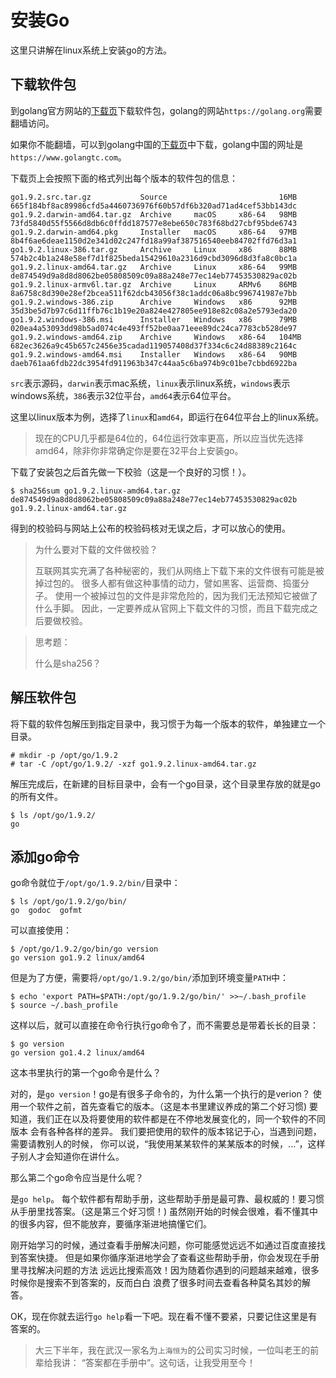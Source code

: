 # 安装Go

这里只讲解在linux系统上安装go的方法。

## 下载软件包

到golang官方网站的[下载页][1]下载软件包，golang的网站`https://golang.org`需要翻墙访问。

如果你不能翻墙，可以到golang中国的[下载页][2]中下载，golang中国的网址是`https://www.golangtc.com`。

下载页上会按照下面的格式列出每个版本的软件包的信息：

	go1.9.2.src.tar.gz           Source                         16MB   665f184bf8ac89986cfd5a4460736976f60b57df6b320ad71ad4cef53bb143dc
	go1.9.2.darwin-amd64.tar.gz  Archive     macOS     x86-64   98MB   73fd5840d55f5566d8db6c0ffdd187577e8ebe650c783f68bd27cbf95bde6743
	go1.9.2.darwin-amd64.pkg     Installer   macOS     x86-64   97MB   8b4f6ae6deae1150d2e341d02c247fd18a99af387516540eeb84702ffd76d3a1
	go1.9.2.linux-386.tar.gz     Archive     Linux     x86      88MB   574b2c4b1a248e58ef7d1f825beda15429610a2316d9cbd3096d8d3fa8c0bc1a
	go1.9.2.linux-amd64.tar.gz   Archive     Linux     x86-64   99MB   de874549d9a8d8d8062be05808509c09a88a248e77ec14eb77453530829ac02b
	go1.9.2.linux-armv6l.tar.gz  Archive     Linux     ARMv6    86MB   8a6758c8d390e28ef2bcea511f62dcb43056f38c1addc06a8bc996741987e7bb
	go1.9.2.windows-386.zip      Archive     Windows   x86      92MB   35d3be5d7b97c6d11ffb76c1b19e20a824e427805ee918e82c08a2e5793eda20
	go1.9.2.windows-386.msi      Installer   Windows   x86      79MB   020ea4a53093dd98b5ad074c4e493ff52be0aa71eee89dc24ca7783cb528de97
	go1.9.2.windows-amd64.zip    Archive     Windows   x86-64   104MB  682ec3626a9c45b657c2456e35cadad119057408d37f334c6c24d88389c2164c
	go1.9.2.windows-amd64.msi    Installer   Windows   x86-64   90MB   daeb761aa6fdb22dc3954fd911963b347c44aa5c6ba974b9c01be7cbbd6922ba

`src`表示源码，`darwin`表示mac系统，`linux`表示linux系统，`windows`表示windows系统，`386`表示32位平台，`amd64`表示64位平台。

这里以linux版本为例，选择了`linux`和`amd64`，即运行在64位平台上的linux系统。

>现在的CPU几乎都是64位的，64位运行效率更高，所以应当优先选择amd64，除非你非常确定你是要在32平台上安装go。

下载了安装包之后首先做一下校验（这是一个良好的习惯！）。

	$ sha256sum go1.9.2.linux-amd64.tar.gz
	de874549d9a8d8d8062be05808509c09a88a248e77ec14eb77453530829ac02b  go1.9.2.linux-amd64.tar.gz

得到的校验码与网站上公布的校验码核对无误之后，才可以放心的使用。

> 为什么要对下载的文件做校验？
>
> 互联网其实充满了各种秘密的，我们从网络上下载下来的文件很有可能是被掉过包的。
> 很多人都有做这种事情的动力，譬如黑客、运营商、捣蛋分子。
> 使用一个被掉过包的文件是非常危险的，因为我们无法预知它被做了什么手脚。
> 因此，一定要养成从官网上下载文件的习惯，而且下载完成之后要做校验。

> 思考题：
>
> 什么是sha256？

## 解压软件包

将下载的软件包解压到指定目录中，我习惯于为每一个版本的软件，单独建立一个目录。

	# mkdir -p /opt/go/1.9.2
	# tar -C /opt/go/1.9.2/ -xzf go1.9.2.linux-amd64.tar.gz

解压完成后，在新建的目标目录中，会有一个go目录，这个目录里存放的就是go的所有文件。

	$ ls /opt/go/1.9.2/
	go

## 添加go命令

go命令就位于`/opt/go/1.9.2/bin/`目录中：

	$ ls /opt/go/1.9.2/go/bin/
	go  godoc  gofmt

可以直接使用：

	$ /opt/go/1.9.2/go/bin/go version
	go version go1.9.2 linux/amd64

但是为了方便，需要将`/opt/go/1.9.2/go/bin/`添加到环境变量`PATH`中：

	$ echo 'export PATH=$PATH:/opt/go/1.9.2/go/bin/' >>~/.bash_profile
	$ source ~/.bash_profile

这样以后，就可以直接在命令行执行go命令了，而不需要总是带着长长的目录：

	$ go version
	go version go1.4.2 linux/amd64

这本书里执行的第一个go命令是什么？

对的，是`go version`！go是有很多子命令的，为什么第一个执行的是verion？
使用一个软件之前，首先查看它的版本。（这是本书里建议养成的第二个好习惯)
要知道，我们正在以及将要使用的软件都是在不停地发展变化的，同一个软件的不同版本
会有各种各样的差异。
我们要把使用的软件的版本铭记于心，当遇到问题，需要请教别人的时候，
你可以说，“我使用某某软件的某某版本的时候，...”，这样子别人才会知道你在讲什么。

那么第二个go命令应当是什么呢？

是`go help`。
每个软件都有帮助手册，这些帮助手册是最可靠、最权威的！要习惯从手册里找答案。（这是第三个好习惯！)
虽然刚开始的时候会很难，看不懂其中的很多内容，但不能放弃，要循序渐进地搞懂它们。

刚开始学习的时候，通过查看手册解决问题，你可能感觉远远不如通过百度直接找到答案快捷。
但是如果你循序渐进地学会了查看这些帮助手册，你会发现在手册里寻找解决问题的方法
远远比搜索高效！因为随着你遇到的问题越来越难，很多时候你是搜索不到答案的，反而白白
浪费了很多时间去查看各种莫名其妙的解答。

OK，现在你就去运行`go help`看一下吧。现在看不懂不要紧，只要记住这里是有答案的。

> 大三下半年，我在武汉一家名为`上海恒为`的公司实习时候，一位叫老王的前辈给我讲：
> “答案都在手册中”。这句话，让我受用至今！

[1]: https://golang.org/dl/ "golang.org download"
[2]: https://www.golangtc.com/download "golangtc.com download"
